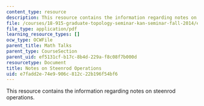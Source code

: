```yaml
---
content_type: resource
description: This resource contains the information regarding notes on steenrod operations.
file: /courses/18-915-graduate-topology-seminar-kan-seminar-fall-2014/e7fadd2e74e9906c812c22b196f54bf6_MIT18_915F14_Steenrod.pdf
file_type: application/pdf
learning_resource_types: []
ocw_type: OCWFile
parent_title: Math Talks
parent_type: CourseSection
parent_uid: ef5131cf-b17c-8b4d-229a-f8c08f7b000d
resourcetype: Document
title: Notes on Steenrod Operations
uid: e7fadd2e-74e9-906c-812c-22b196f54bf6
---
```

This resource contains the information regarding notes on steenrod operations.

